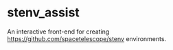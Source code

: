 # stenv_assist

An interactive front-end for creating https://github.com/spacetelescope/stenv environments.
